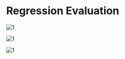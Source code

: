 # Regression Evaluation

![1](https://pawan-mittal.github.io/allassets.github.io/data-science/machine-learning-python/models/supervised/multi-class-evaluation/1.png)

![1](https://pawan-mittal.github.io/allassets.github.io/data-science/machine-learning-python/models/supervised/multi-class-evaluation/2.png)

![1](https://pawan-mittal.github.io/allassets.github.io/data-science/machine-learning-python/models/supervised/multi-class-evaluation/3.png)

